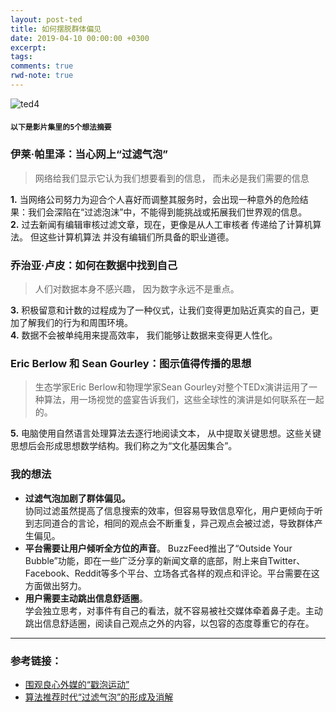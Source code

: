 ```yaml
---
layout: post-ted
title: 如何摆脱群体偏见
date: 2019-04-10 00:00:00 +0300
excerpt:
tags:
comments: true
rwd-note: true
---
```


![ted4](https://raw.githubusercontent.com/KOUJII/KOUJII.github.io/master/assets/img/ted4.png)

#### `以下是影片集里的5个想法摘要`
### 伊莱·帕里泽：当心网上“过滤气泡”
>  网络给我们显示它认为我们想要看到的信息， 而未必是我们需要的信息

**1.** 当网络公司努力为迎合个人喜好而调整其服务时，会出现一种意外的危险结果：我们会深陷在“过滤泡沫”中，不能得到能挑战或拓展我们世界观的信息。   
**2.** 过去新闻有编辑审核过滤文章，现在，更像是从人工审核者 传递给了计算机算法。 但这些计算机算法 并没有编辑们所具备的职业道德。

### 乔治亚·卢皮：如何在数据中找到自己

> 人们对数据本身不感兴趣， 因为数字永远不是重点。

**3.** 积极留意和计数的过程成为了一种仪式，让我们变得更加贴近真实的自己，更加了解我们的行为和周围环境。    
**4.** 数据不会被单纯用来提高效率， 我们能够让数据来变得更人性化。

### Eric Berlow 和 Sean Gourley：图示值得传播的思想
> 生态学家Eric Berlow和物理学家Sean Gourley对整个TEDx演讲运用了一种算法，用一场视觉的盛宴告诉我们，这些全球性的演讲是如何联系在一起的。

**5.** 电脑使用自然语言处理算法去逐行地阅读文本， 从中提取关键思想。这些关键思想后会形成思想数学结构。我们称之为“文化基因集合”。

### 我的想法
- **过滤气泡加剧了群体偏见。**   
协同过滤虽然提高了信息搜索的效率，但容易导致信息窄化，用户更倾向于听到志同道合的言论，相同的观点会不断重复，异己观点会被过滤，导致群体产生偏见。
- **平台需要让用户倾听全方位的声音**。    BuzzFeed推出了“Outside Your Bubble”功能，即在一些广泛分享的新闻文章的底部，附上来自Twitter、Facebook、Reddit等多个平台、立场各式各样的观点和评论。平台需要在这方面做出努力。
- **用户需要主动跳出信息舒适圈**。   
学会独立思考，对事件有自己的看法，就不容易被社交媒体牵着鼻子走。主动跳出信息舒适圈，阅读自己观点之外的内容，以包容的态度尊重它的存在。

--------
### 参考链接：
- [围观良心外媒的“戳泡运动”](https://news.qq.com/original/dujiabianyi/paopao.html)
- [算法推荐时代“过滤气泡”的形成及消解](http://www.sohu.com/a/297511102_700645)